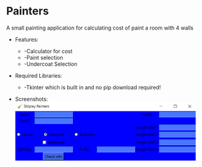 # Painters
A small painting application for calculating cost of paint a room with 4 walls
* Features:
  * -Calculator for cost
  * -Paint selection
  * -Undercoat Selection

* Required Libraries:
  * -Tkinter which is built in and no pip download required!
* Screenshots:
![User Interface](https://github.com/DominikVla/Painters/blob/main/images/UI.png?raw=true)
